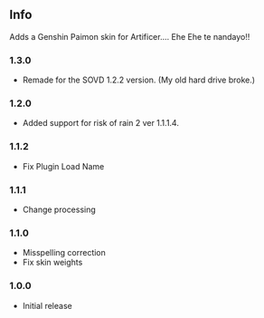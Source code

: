 ## Info
Adds a Genshin Paimon skin for Artificer.... Ehe
Ehe te nandayo!!

### 1.3.0
 - Remade for the SOVD 1.2.2 version. (My old hard drive broke.)
### 1.2.0
 - Added support for risk of rain 2 ver 1.1.1.4.

### 1.1.2
 - Fix Plugin Load Name
### 1.1.1
 - Change processing
### 1.1.0
 - Misspelling correction
 - Fix skin weights
### 1.0.0
 - Initial release
